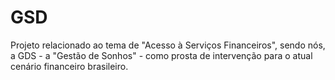 # GSD
Projeto relacionado ao tema de "Acesso à Serviços Financeiros", sendo nós, a GDS - a "Gestão de Sonhos" - como prosta de intervenção para o atual cenário financeiro brasileiro.